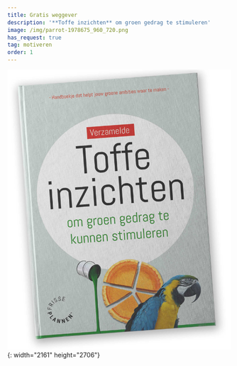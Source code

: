 ```yaml
---
title: Gratis weggever
description: '**Toffe inzichten** om groen gedrag te stimuleren'
image: /img/parrot-1978675_960_720.png
has_request: true
tag: motiveren
order: 1
---
```


![](/uploads/mock-up-website.jpg){: width="2161" height="2706"}